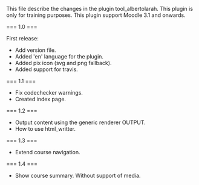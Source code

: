 This file describe the changes in the plugin tool_albertolarah.
This plugin is only for training purposes.
This plugin support Moodle 3.1 and onwards.

=== 1.0 ===

First release:
* Add version file.
* Added 'en' language for the plugin.
* Added pix icon (svg and png fallback).
* Added support for travis.

=== 1.1 ===

* Fix codechecker warnings.
* Created index page.

=== 1.2 ===

* Output content using the generic renderer OUTPUT.
* How to use html_writter.

=== 1.3 ===

* Extend course navigation.

=== 1.4 ===

* Show course summary. Without support of media.